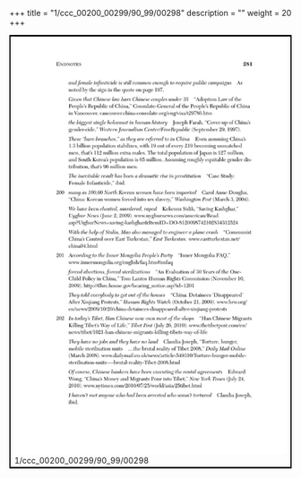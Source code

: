 +++
title = "1/ccc_00200_00299/90_99/00298"
description = ""
weight = 20
+++

<table style="border:2px solid black;max-width:800px;max-height:800px;" 
><tr><td>
<img class="center-fit-jpg"
src="/jpg_/out_jpg_dbc_298.jpg">
1/ccc_00200_00299/90_99/00298
</img></td></tr></table>
